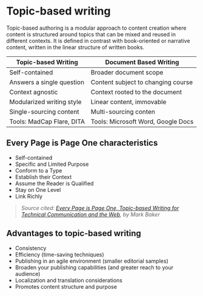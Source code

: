 # Topic-based writing
Topic-based authoring is a modular approach to content creation where content is structured around topics that can be mixed and reused in different contexts. It is defined in contrast with book-oriented or narrative content, written in the linear structure of written books.

|Topic-based Writing |Document Based Writing
|--------------------|-----------------------                                              
|Self-contained      |Broader document scope |
|Answers a single question |Content subject to changing course |
|Context agnostic |Context rooted to the document |
|Modularized writing style |Linear content, immovable |
|Single-sourcing content |Multi-sourcing conten
|Tools: MadCap Flare, DITA |Tools: Microsoft Word, Google Docs |

## Every Page is Page One characteristics
- Self-contained
- Specific and Limited Purpose
- Conform to a Type
- Establish their Context
- Assume the Reader is Qualified
- Stay on One Level
- Link Richly

>  *Source cited: [Every Page is Page One, Topic-based Writing for Technical Communication and the Web](https://xmlpress.net/publications/eppo/), by Mark Baker* 

## Advantages to topic-based writing
- Consistency
- Efficiency (time-saving techniques)
- Publishing in an agile environment (smaller editorial samples)
- Broaden your publishing capabilities (and greater reach to your audience)
- Localization and translation considerations
- Promotes content structure and purpose